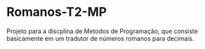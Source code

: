 # Romanos-T2-MP

Projeto para a discplina de Metodos de Programação, que consiste basicamente em um tradutor de números romanos para decimais.
